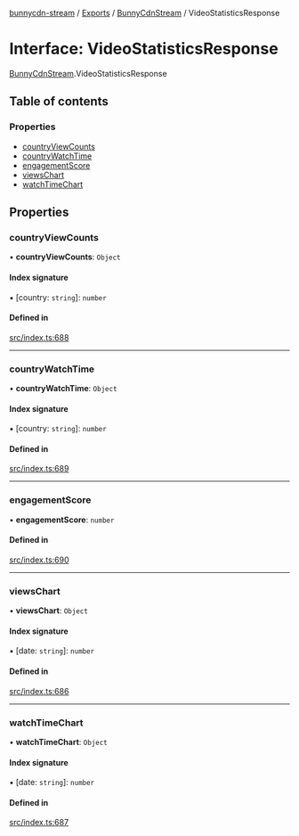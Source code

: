 [bunnycdn-stream](../README.md) / [Exports](../modules.md) / [BunnyCdnStream](../modules/BunnyCdnStream.md) / VideoStatisticsResponse

# Interface: VideoStatisticsResponse

[BunnyCdnStream](../modules/BunnyCdnStream.md).VideoStatisticsResponse

## Table of contents

### Properties

- [countryViewCounts](BunnyCdnStream.VideoStatisticsResponse.md#countryviewcounts)
- [countryWatchTime](BunnyCdnStream.VideoStatisticsResponse.md#countrywatchtime)
- [engagementScore](BunnyCdnStream.VideoStatisticsResponse.md#engagementscore)
- [viewsChart](BunnyCdnStream.VideoStatisticsResponse.md#viewschart)
- [watchTimeChart](BunnyCdnStream.VideoStatisticsResponse.md#watchtimechart)

## Properties

### countryViewCounts

• **countryViewCounts**: `Object`

#### Index signature

▪ [country: `string`]: `number`

#### Defined in

[src/index.ts:688](https://github.com/dan-online/bunnycdn-stream/blob/43fdbc3/src/index.ts#L688)

___

### countryWatchTime

• **countryWatchTime**: `Object`

#### Index signature

▪ [country: `string`]: `number`

#### Defined in

[src/index.ts:689](https://github.com/dan-online/bunnycdn-stream/blob/43fdbc3/src/index.ts#L689)

___

### engagementScore

• **engagementScore**: `number`

#### Defined in

[src/index.ts:690](https://github.com/dan-online/bunnycdn-stream/blob/43fdbc3/src/index.ts#L690)

___

### viewsChart

• **viewsChart**: `Object`

#### Index signature

▪ [date: `string`]: `number`

#### Defined in

[src/index.ts:686](https://github.com/dan-online/bunnycdn-stream/blob/43fdbc3/src/index.ts#L686)

___

### watchTimeChart

• **watchTimeChart**: `Object`

#### Index signature

▪ [date: `string`]: `number`

#### Defined in

[src/index.ts:687](https://github.com/dan-online/bunnycdn-stream/blob/43fdbc3/src/index.ts#L687)
